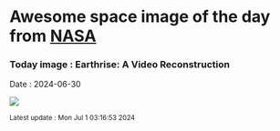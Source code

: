 
# Awesome space image of the day from [NASA](https://api.nasa.gov/)

### Today image : Earthrise: A Video Reconstruction
Date : 2024-06-30

![](https://www.youtube.com/embed/1R5QqhPq1Ik?rel=0)

<small>Latest update : Mon Jul  1 03:16:53 2024</small>
        